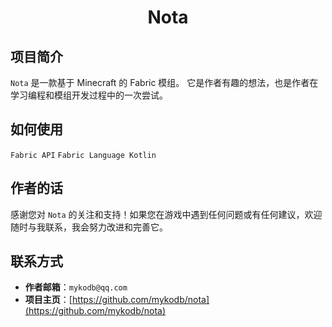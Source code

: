 <h1 align="center">Nota</h1>

## 项目简介
`Nota` 是一款基于 Minecraft 的 Fabric 模组。
它是作者有趣的想法，也是作者在学习编程和模组开发过程中的一次尝试。

## 如何使用
`Fabric API` `Fabric Language Kotlin`

## 作者的话
感谢您对 `Nota` 的关注和支持！如果您在游戏中遇到任何问题或有任何建议，欢迎随时与我联系，我会努力改进和完善它。

## 联系方式
- **作者邮箱**：`mykodb@qq.com`
- **项目主页**：[https://github.com/mykodb/nota](https://github.com/mykodb/nota)
